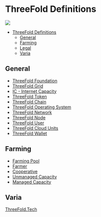 # ThreeFold Definitions

![](https://images.unsplash.com/photo-1459369510627-9efbee1e6051?ixlib=rb-0.3.5&s=38ae765bce56658e76ab24ba3dcdd5ad&auto=format&fit=crop&w=1650&q=80)

- [ThreeFold Definitions](#threefold-definitions)
    - [General](#general)
    - [Farming](#farming)
    - [Legal](#legal)
    - [Varia](#varia)

<a id='general'></a>

## General

- [ThreeFold Foundation](/definitions/threefold_foundation.md)
- [ThreeFold Grid](/definitions/threefold_grid.md)
- [IC - Internet Capacity](definitions/ic_Internet_capacity.md)
- [ThreeFold Token](/definitions/threefold_token.md)
- [ThreeFold Chain](/definitions/threefold_chain.md)
- [ThreeFold Operating System](/definitions/threefold_operating_system.md)
- [ThreeFold Network](definitions/threefold_network.md)
- [ThreeFold Node](/definitions/threefold_node.md)
- [ThreeFold User](/definitions/threefold_user.md)
- [ThreeFold Cloud Units](/definitions/threefold_cloud_units.md)
- [ThreeFold Wallet](/definitions/threefold_wallet.md)


<a id='farming'></a>

## Farming

- [Farming Pool](/definitions/threefold_farming_pool.md)
- [Farmer](/definitions/threefold_farmer.md)
- [Cooperative](/definitions/threefold_cooperative.md)
- [Unmanaged Capacity](/definitions/threefold_unmanaged_capacity.md)
- [Managed Capacity](/definitions/threefold_managed_capacity.md)


<a id='varia'></a>

## Varia

[ThreeFold.Tech](/definitions/threefold_tech.md)
